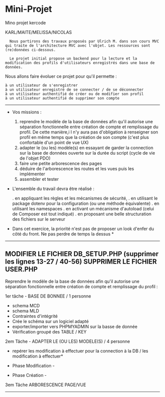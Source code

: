 # Mini-Projet
Mino projet kercode

KARL/MAITE/MELISSA/NICOLAS

      Nous partirons des travaux proposés par Ulrich M. dans son cours MVC qui traite de l'architecture MVC avec l'objet. Les ressources sont (re)données ci-dessous.

      Le projet initial propose un backend pour la lecture et la modification des profils d'utilisateurs enregistrés dans une base de données.

Nous allons faire évoluer ce projet pour qu'il permette :

    à un utilisateur de s'enregistrer
    à un utilisateur enregistré de se connecter / de se déconnecter
    à un utilisateur authentifié de créer ou de modifier son profil
    à un utilisateur authentifié de supprimer son compte
    
   -------------------------------------------------------------------------------------------------------------------------------------------------------------

- Vos missions :

   1. reprendre le modèle de la base de données afin qu'il autorise une séparation fonctionnelle entre création de compte et remplissage du profil. 
      De cette manière,i l n'y aura pas d'obligation à renseigner son profil en même temps que la création de son compte (c'est plus confortable d'un point de vue UX)
   2. adapter le (ou les) modèle(s) en essayant de garder la connection sur la base de données ouverte sur la durée du script (cycle de vie de l'objet PDO)
   3. faire une petite arborescence des pages
   4. déduire de l'arborescence les routes et les vues puis les implémenter
   5. assembler et tester


- L'ensemble du travail devra être réalisé :

    . en appliquant les règles et les mécanismes de sécurité,
    . en utilisant le package dotenv pour la configuration (ou une méthode équivalente)
    . en utilisant les namespaces
    . en activant un mécanisme d'autoload (celui de Composer est tout indiqué)
    . en proposant une belle structuration des fichiers sur le serveur


 * Dans cet exercice, la priorité n'est pas de proposer un look d'enfer du côté du front. Ne pas perdre de temps la dessus *
 
 
 -------------------------------------------------------------------------------------------------------------------------------------------------------------

 MODIFIER LE FICHIER DB_SETUP.PHP (supprimer les lignes  13-27 / 40-56)
 SUPPRIMER LE FICHIER USER.PHP
 -------------------------------------------------------------------------------------------------------------------------------------------------------------
 
 Reprendre le modèle de la base de données afin qu'il autorise une séparation fonctionnelle entre création de compte et remplissage du profil : 
 
 1er tâche - BASE DE BONNEE / 1 personne 

  - schema MCD 
  - schema MLD 
  - Contraintes d'intégrité
  - Crée le schéma sur un logiciel adapté
  - exporter/importer vers PHPMYADMIN sur la basse de donnée 
  - Vérification groupé des TABLE / KEY
  
  
2em Tâche - ADAPTER LE (OU LES) MODELE(S) / 4 personne 
  
   * repérer les modification à effectuer pour la connection à la DB / les modification à effectuer*
  
   * Phase Modification - 
  
   * Phase Création -
  
  
3em Tâche ARBORESCENCE PAGE/VUE
 
 
 
 -------------------------------------------------------------------------------------------------------------------------------------------------------------
